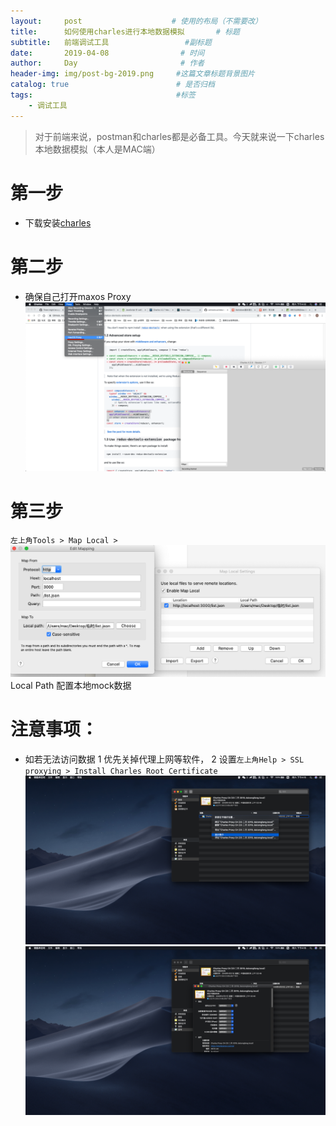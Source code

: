 ```yaml
---
layout:     post                    # 使用的布局（不需要改）
title:      如何使用charles进行本地数据模拟       # 标题 
subtitle:   前端调试工具                 #副标题
date:       2019-04-08                # 时间
author:     Day                       # 作者
header-img: img/post-bg-2019.png     #这篇文章标题背景图片
catalog: true                        # 是否归档
tags:                                #标签
    - 调试工具
---
```

> 对于前端来说，postman和charles都是必备工具。今天就来说一下charles本地数据模拟（本人是MAC端）

# 第一步
* 下载安装[charles](https://xclient.info/s/charles.html#versions) 
 
# 第二步  

*  确保自己打开maxos Proxy
 ![maxos Proxy 打开](/img/9969114-113c609b930b496e.png)  

# 第三步 
`左上角Tools > Map Local >`
![1.png](/img/9969114-8bf8a916487de54c.png)
Local Path 配置本地mock数据


# 注意事项：
* 如若无法访问数据
1 优先关掉代理上网等软件，
2 设置`左上角Help > SSL proxying > Install Charles Root Certificate`
![2.png](/img/9969114-f976d9954c69a354.png)
![3.png](/img/9969114-03f4d1429a571ef2.png)

 



